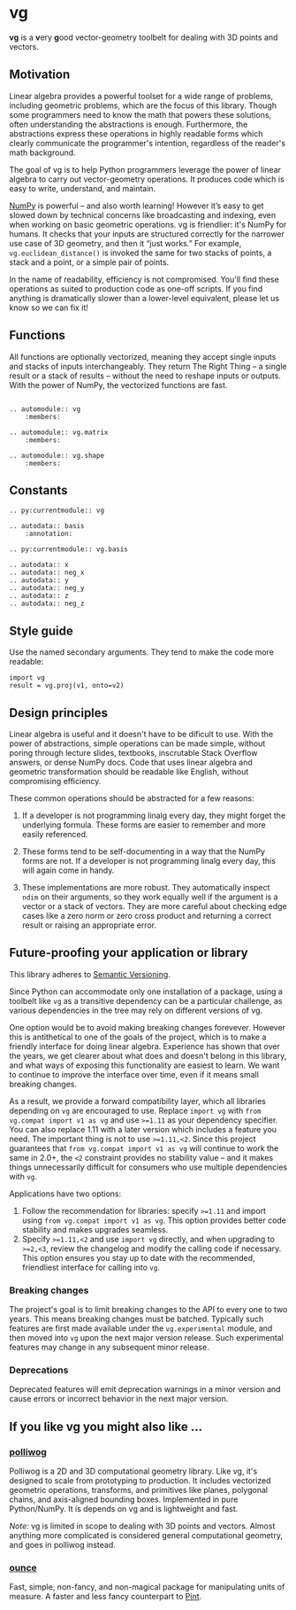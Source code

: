 vg
==

**vg** is a **v**ery **g**ood vector-geometry toolbelt for dealing with 3D
points and vectors.

Motivation
----------

Linear algebra provides a powerful toolset for a wide range of problems,
including geometric problems, which are the focus of this library. Though
some programmers need to know the math that powers these solutions, often
understanding the abstractions is enough. Furthermore, the abstractions
express these operations in highly readable forms which clearly communicate
the programmer's intention, regardless of the reader's math background.

The goal of vg is to help Python programmers leverage the power of linear
algebra to carry out vector-geometry operations. It produces code which
is easy to write, understand, and maintain.

[NumPy][] is powerful – and also worth learning! However it’s easy to get
slowed down by technical concerns like broadcasting and indexing, even
when working on basic geometric operations. vg is friendlier: it's
NumPy for humans. It checks that your inputs are structured correctly for the
narrower use case of 3D geometry, and then it &ldquo;just works.&rdquo;
For example, `vg.euclidean_distance()` is invoked the same for two stacks
of points, a stack and a point, or a simple pair of points.

In the name of readability, efficiency is not compromised. You'll find these
operations as suited to production code as one-off scripts. If you find
anything is dramatically slower than a lower-level equivalent, please let us
know so we can fix it!

[numpy]: https://www.numpy.org/


Functions
---------

All functions are optionally vectorized, meaning they accept single inputs and
stacks of inputs interchangeably. They return The Right Thing &ndash; a single
result or a stack of results &ndash; without the need to reshape inputs or
outputs. With the power of NumPy, the vectorized functions are fast.

```{eval-rst}

.. automodule:: vg
    :members:

.. automodule:: vg.matrix
    :members:

.. automodule:: vg.shape
    :members:

```


Constants
---------

```{eval-rst}
.. py:currentmodule:: vg

.. autodata:: basis
    :annotation:

.. py:currentmodule:: vg.basis

.. autodata:: x
.. autodata:: neg_x
.. autodata:: y
.. autodata:: neg_y
.. autodata:: z
.. autodata:: neg_z

```


Style guide
-----------

Use the named secondary arguments. They tend to make the code more readable:

    import vg
    result = vg.proj(v1, onto=v2)


Design principles
-----------------

Linear algebra is useful and it doesn't have to be dificult to use. With the
power of abstractions, simple operations can be made simple, without poring
through lecture slides, textbooks, inscrutable Stack Overflow answers, or
dense NumPy docs. Code that uses linear algebra and geometric transformation
should be readable like English, without compromising efficiency.

These common operations should be abstracted for a few reasons:

1. If a developer is not programming linalg every day, they might forget the
   underlying formula. These forms are easier to remember and more easily
   referenced.

2. These forms tend to be self-documenting in a way that the NumPy forms are
   not. If a developer is not programming linalg every day, this will again
   come in handy.

3. These implementations are more robust. They automatically inspect `ndim`
   on their arguments, so they work equally well if the argument is a vector
   or a stack of vectors. They are more careful about checking edge cases
   like a zero norm or zero cross product and returning a correct result
   or raising an appropriate error.


Future-proofing your application or library
-------------------------------------------

This library adheres to [Semantic Versioning][semver].

[semver]: https://semver.org/

Since Python can accommodate only one installation of a package, using a
toolbelt like `vg` as a transitive dependency can be a particular challenge, as
various dependencies in the tree may rely on different versions of vg.

One option would be to avoid making breaking changes forevever. However this is 
antithetical to one of the goals of the project, which is to make a friendly
interface for doing linear algebra. Experience has shown that over the years,
we get clearer about what does and doesn't belong in this library, and what ways
of exposing this functionality are easiest to learn. We want to continue to
improve the interface over time, even if it means small breaking changes.

As a result, we provide a forward compatibility layer, which all libraries
depending on `vg` are encouraged to use. Replace `import vg` with
`from vg.compat import v1 as vg` and use `>=1.11` as your dependency specifier.
You can also replace 1.11 with a later version which includes a feature you
need. The important thing is not to use `>=1.11,<2`. Since this project
guarantees that `from vg.compat import v1 as vg` will continue to work the same
in 2.0+, the `<2` constraint provides no stability value &ndash; and it makes
things unnecessarily difficult for consumers who use multiple dependencies with
`vg`.

Applications have two options:

1. Follow the recommendation for libraries: specify `>=1.11` and import using
   `from vg.compat import v1 as vg`. This option provides better code stability
   and makes upgrades seamless.
2. Specify `>=1.11,<2` and use `import vg` directly, and when upgrading to
   `>=2,<3`, review the changelog and modify the calling code if necessary.
   This option ensures you stay up to date with the recommended, friendliest
   interface for calling into `vg`.

### Breaking changes

The project's goal is to limit breaking changes to the API to every one to two
years. This means breaking changes must be batched. Typically such features are
first made available under the `vg.experimental` module, and then moved into
`vg` upon the next major version release. Such experimental features may change
in any subsequent minor release.

### Deprecations

Deprecated features will emit deprecation warnings in a minor version and cause
errors or incorrect behavior in the next major version.


If you like vg you might also like &hellip;
-------------------------------------------

### [polliwog][]

Polliwog is a 2D and 3D computational geometry library. Like vg, it's designed
to scale from prototyping to production. It includes vectorized geometric
operations, transforms, and primitives like planes, polygonal chains, and
axis-aligned bounding boxes. Implemented in pure Python/NumPy. It is depends on
vg and is lightweight and fast.

*Note:* vg is limited in scope to dealing with 3D points and vectors. Almost
anything more complicated is considered general computational geometry, and goes
in polliwog instead.

### [ounce][]

Fast, simple, non-fancy, and non-magical package for manipulating units of
measure. A faster and less fancy counterpart to [Pint][].

[polliwog]: https://polliwog.readthedocs.io/en/latest/
[ounce]: https://ounce.readthedocs.io/en/latest/
[pint]: https://pint.readthedocs.io/en/stable/
